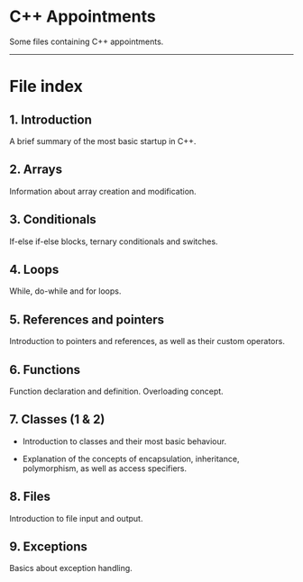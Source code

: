 # C++ Appointments

Some files containing C++ appointments.

***

# File index

## 1. Introduction

A brief summary of the most basic startup in C++.

## 2. Arrays

Information about array creation and modification.

## 3. Conditionals

If-else if-else blocks, ternary conditionals and switches.

## 4. Loops

While, do-while and for loops.

## 5. References and pointers

Introduction to pointers and references, as well as their custom operators.

## 6. Functions

Function declaration and definition. Overloading concept.

## 7. Classes (1 & 2)

* Introduction to classes and their most basic behaviour.

* Explanation of the concepts of encapsulation, inheritance, polymorphism, as well as access specifiers.

## 8. Files

Introduction to file input and output.

## 9. Exceptions

Basics about exception handling.
